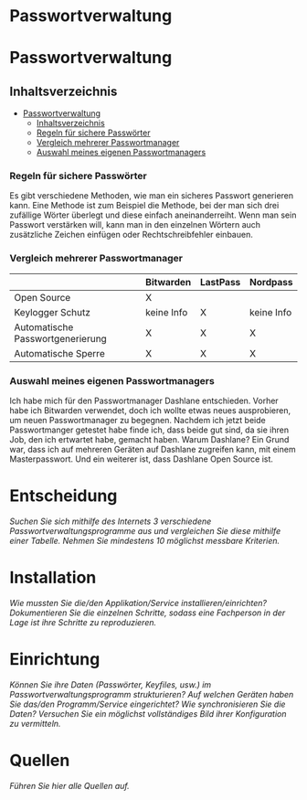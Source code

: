 # Passwortverwaltung
# Passwortverwaltung

## Inhaltsverzeichnis

- [Passwortverwaltung](#passwortverwaltung)
  - [Inhaltsverzeichnis](#inhaltsverzeichnis)
  - [Regeln für sichere Passwörter](#regeln-für-sichere-passwörter)
   - [Vergleich mehrerer Passwortmanager](#vergleich-mehrerer-passwortmanager)
   - [Auswahl meines eigenen Passwortmanagers](#auswahl-meineseigenen-passwortmanagers)

### Regeln für sichere Passwörter
Es gibt verschiedene Methoden, wie man ein sicheres Passwort generieren kann. Eine Methode ist zum Beispiel die Methode, bei der man sich drei zufällige Wörter überlegt und diese einfach aneinanderreiht. Wenn man sein Passwort verstärken will, kann man in den einzelnen Wörtern auch zusätzliche Zeichen einfügen oder Rechtschreibfehler einbauen.

### Vergleich mehrerer Passwortmanager
|                                  | Bitwarden  | LastPass | Nordpass |
|----------------------------------|------------|----------|----------|
| Open Source                      |      X     |          |          |
| Keylogger Schutz                 | keine Info | X        |keine Info|
| Automatische Passwortgenerierung |      X     | X        | X        |
| Automatische Sperre              |      X     | X        | X        |


### Auswahl meines eigenen Passwortmanagers
Ich habe mich für den Passwortmanager Dashlane entschieden. Vorher habe ich Bitwarden verwendet, doch ich wollte etwas neues ausprobieren, um neuen Passwortmanager zu begegnen. Nachdem ich jetzt beide Passwortmanger getestet habe finde ich, dass beide gut sind, da sie ihren Job, den ich ertwartet habe, gemacht haben. Warum Dashlane?  Ein Grund war, dass ich auf mehreren Geräten auf Dashlane zugreifen kann, mit einem Masterpasswort. Und ein weiterer ist, dass Dashlane Open Source ist.


# Entscheidung
*Suchen Sie sich mithilfe des Internets 3 verschiedene Passwortverwaltungsprogramme aus und vergleichen Sie diese mithilfe einer Tabelle. Nehmen Sie mindestens 10 möglichst messbare Kriterien.*

# Installation
*Wie mussten Sie die/den Applikation/Service installieren/einrichten? Dokumentieren Sie die einzelnen Schritte, sodass eine Fachperson in der Lage ist ihre Schritte zu reproduzieren.*

# Einrichtung
*Können Sie ihre Daten (Passwörter, Keyfiles, usw.) im Passwortverwaltungsprogramm strukturieren? Auf welchen Geräten haben Sie das/den Programm/Service eingerichtet? Wie synchronisieren Sie die Daten? Versuchen Sie ein möglichst vollständiges Bild ihrer Konfiguration zu vermitteln.*

# Quellen
*Führen Sie hier alle Quellen auf.*
